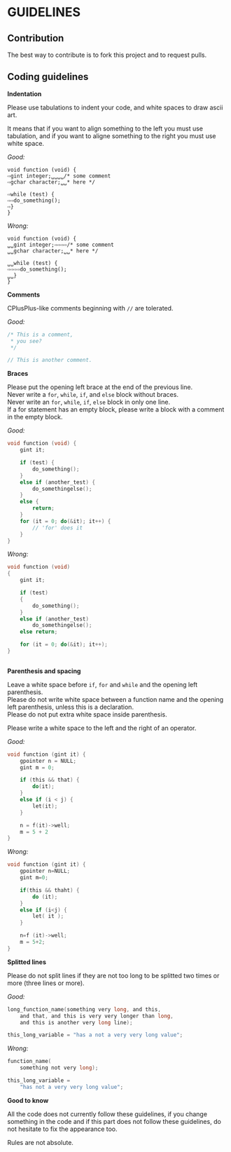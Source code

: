 GUIDELINES
==========

Contribution
------------

The best way to contribute is to fork this project and to request pulls.


Coding guidelines
-----------------

**Indentation**

Please use tabulations to indent your code, and white spaces to draw ascii art.

It means that if you want to align something to the left you must use tabulation, and if you want to aligne something to the right you must use white space.


_Good:_

```
void function (void) {
⇨gint integer;␣␣␣␣/* some comment
⇨gchar character;␣␣* here */

⇨while (test) {
⇨⇨do_something();
⇨}
}
```

_Wrong:_

```
void function (void) {
␣␣gint integer;⇨⇨⇨⇨/* some comment
␣␣gchar character;␣␣* here */

␣␣while (test) {
⇨⇨⇨⇨do_something();
␣␣}
}
```

**Comments**

CPlusPlus-like comments beginning with ``//`` are tolerated.


_Good:_

```c
/* This is a comment,
 * you see?
 */

// This is another comment.
```

**Braces**

Please put the opening left brace at the end of the previous line.  
Never write a ``for``, ``while``, ``if``, and ``else`` block without braces.  
Never write an ``for``, ``while``, ``if``, ``else`` block in only one line.  
If a for statement has an empty block, please write a block with a comment in the empty block.

_Good:_

```c
void function (void) {
	gint it;

	if (test) {
		do_something();
	}
	else if (another_test) {
		do_somethingelse();
	}
	else {
		return;
	}
	for (it = 0; do(&it); it++) {
		// 'for' does it
	}
}
```

_Wrong:_

```c
void function (void)
{
	gint it;

	if (test)
	{
		do_something();
	}
	else if (another_test)
		do_somethingelse();
	else return;

	for (it = 0; do(&it); it++);
}	
  
```

**Parenthesis and spacing**

Leave a white space before ``if``, ``for`` and ``while`` and the opening left parenthesis.  
Please do not write white space between a function name and the opening left parenthesis, unless this is a declaration.  
Please do not put extra white space inside parenthesis.

Please write a white space to the left and the right of an operator.

_Good:_

```c
void function (gint it) {
	gpointer n = NULL;
	gint m = 0;

	if (this && that) {
		do(it);
	}
	else if (i < j) {
		let(it);
	}

	n = f(it)->well;
	m = 5 + 2
}
```

_Wrong:_

```c
void function (gint it) {
	gpointer n=NULL;
	gint m=0;

	if(this && thaht) {
		do (it);
	}
	else if (i<j) {
		let( it );
	}

	n=f (it)->well;
	m = 5+2;
}
```

**Splitted lines**

Please do not split lines if they are not too long to be splitted two times or more (three lines or more).

_Good:_

```c
long_function_name(something very long, and this,
	and that, and this is very very longer than long,
	and this is another very long line);

this_long_variable = "has a not a very very long value";
```

_Wrong:_

```c
function_name(
	something not very long);

this_long_variable =
	"has not a very very long value";
```

**Good to know**

All the code does not currently follow these guidelines, if you change something in the code and if this part does not follow these guidelines, do not hesitate to fix the appearance too.

Rules are not absolute.
